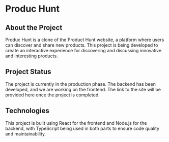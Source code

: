# Produc Hunt

## About the Project

Produc Hunt is a clone of the Product Hunt website, a platform where users can discover and share new products. This project is being developed to create an interactive experience for discovering and discussing innovative and interesting products.

## Project Status

The project is currently in the production phase. The backend has been developed, and we are working on the frontend. The link to the site will be provided here once the project is completed.

## Technologies

This project is built using React for the frontend and Node.js for the backend, with TypeScript being used in both parts to ensure code quality and maintainability.
